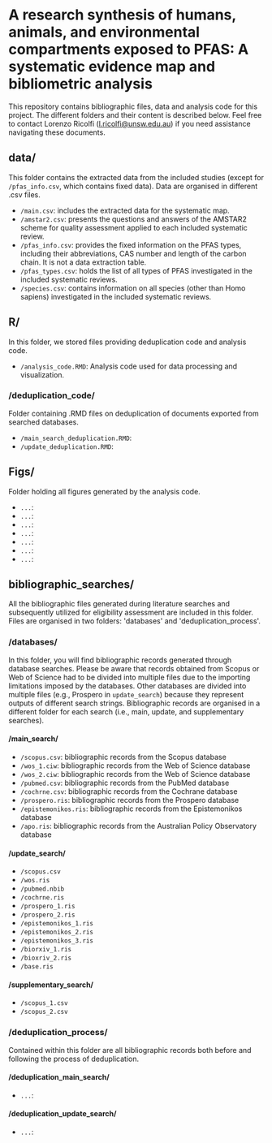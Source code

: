 # A research synthesis of humans, animals, and environmental compartments exposed to PFAS: A systematic evidence map and bibliometric analysis
This repository contains bibliographic files, data and analysis code for this project. The different folders and their content is described below. Feel free to contact Lorenzo Ricolfi (l.ricolfi@unsw.edu.au) if you need assistance navigating these documents.

## data/
This folder contains the extracted data from the included studies (except for ```/pfas_info.csv```, which contains fixed data). Data are organised in different .csv files.
- ```/main.csv```: includes the extracted data for the systematic map.
- ```/amstar2.csv```: presents the questions and answers of the AMSTAR2 scheme for quality assessment applied to each included systematic review.
- ```/pfas_info.csv```: provides the fixed information on the PFAS types, including their abbreviations, CAS number and length of the carbon chain. It is not a data extraction table.
- ```/pfas_types.csv```: holds the list of all types of PFAS investigated in the included systematic reviews.
- ```/species.csv```: contains information on all species (other than Homo sapiens) investigated in the included systematic reviews.

## R/
In this folder, we stored files providing deduplication code and analysis code.
- ```/analysis_code.RMD```: Analysis code used for data processing and visualization.
### /deduplication_code/
Folder containing .RMD files on deduplication of documents exported from searched databases.
- ```/main_search_deduplication.RMD```: 
- ```/update_deduplication.RMD```:

## Figs/
Folder holding all figures generated by the analysis code.
- ```...```:
- ```...```:
- ```...```:
- ```...```:
- ```...```:
- ```...```:
- ```...```:

## bibliographic_searches/ 
All the bibliographic files generated during literature searches and subsequently utilized for eligibility assessment are included in this folder. Files are organised in two folders: 'databases' and 'deduplication_process'.
### /databases/
In this folder, you will find bibliographic records generated through database searches. Please be aware that records obtained from Scopus or Web of Science had to be divided into multiple files due to the importing limitations imposed by the databases. Other databases are divided into multiple files (e.g., Prospero in ```update_search```) because they represent outputs of different search strings. Bibliographic records are organised in a different folder for each search (i.e., main, update, and supplementary searches).
#### /main_search/
- ```/scopus.csv```: bibliographic records from the Scopus database
- ```/wos_1.ciw```: bibliographic records from the Web of Science database
- ```/wos_2.ciw```: bibliographic records from the Web of Science database
- ```/pubmed.csv```: bibliographic records from the PubMed database
- ```/cochrne.csv```: bibliographic records from the Cochrane database
- ```/prospero.ris```: bibliographic records from the Prospero database
- ```/epistemonikos.ris```: bibliographic records from the Epistemonikos database
- ```/apo.ris```: bibliographic records from the Australian Policy Observatory database
#### /update_search/
- ```/scopus.csv```
- ```/wos.ris```
- ```/pubmed.nbib```
- ```/cochrne.ris```
- ```/prospero_1.ris```
- ```/prospero_2.ris```
- ```/epistemonikos_1.ris```
- ```/epistemonikos_2.ris```
- ```/epistemonikos_3.ris```
- ```/biorxiv_1.ris```
- ```/bioxriv_2.ris```
- ```/base.ris```
#### /supplementary_search/
- ```/scopus_1.csv```
- ```/scopus_2.csv```

### /deduplication_process/
Contained within this folder are all bibliographic records both before and following the process of deduplication.
#### /deduplication_main_search/
- ```...```:
#### /deduplication_update_search/
- ```...```:




